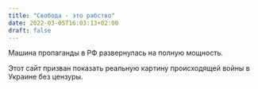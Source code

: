 ```yaml
---
title: "Свобода - это рабство"
date: 2022-03-05T16:03:13+02:00
draft: false
---
```


Машина пропаганды в РФ развернулась на полную мощность.

Этот сайт призван показать реальную картину происходящей войны в Украине без цензуры.
